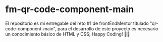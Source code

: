 # fm-qr-code-component-main
El repositorio es mi entregable del reto #1 de frontEndMentor titulado "qr-code-component-main", para el desarrollo de este proyecto es necesario un conocimiento básico de HTML y CSS; Happy Coding! 👾🖖
